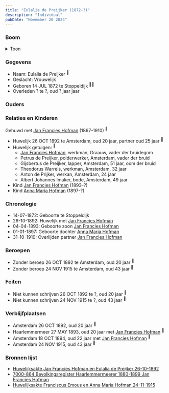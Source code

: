```yaml
---
title: "Eulalia de Preijker (1872-?)"
description: "Individual"
pubDate: "November 20 2024"
---
```


### Boom
<details><summary>Toon</summary>

![test](https://www.plantuml.com/plantuml/svg/bPDDR-8m48Rl_XMZSkW9AI6K04AqK2MxMssrQDkULYiqYQVWnh4Zsn525VzzdIPYKGyjlTcUhsVU6TzOXyRLfMIs4Af2WoLac1SResl5RxNK1fn1PRs9b6DRmGboON99xPdAoksXf38ZOzidwyYGTlkAs4dMNAAryCe0OAaD9_Eu5NcXoDhPh4IXvdE8s86nIrYzbRACjI4NIIrH2WIVUcL8l1HaBW0j_0Y2GJo4OtWlNIPH4laQhy-293_0R9fXjbzdsZb9qpc4GxXx-WdXE1x0WzDLvRrylXD_MzHIhb7nTMwqjPdsW3xm6guRjWxe3XMaNfHSa8Nl-hb4TGGQZW1wIPHUfSiFG0O1fCdIWunY-6OGwztd3548lsuV8Po40IpAHcIEfQVge6RJ7N4krAP9FsfTnvF16rWQ1C5a13qfDbkt9odrpiCTpkadlZgddo4iLh-RUj49sfcgTX0BfH3kqVX1lqTe9FryjkD9_FNYtGxr-vr6h9lX_uTEktwdnhjx6-15wl_nkyz9_JqQs0qfxd_MFm00)
</details>

### Gegevens
- Naam: Eulalia de Preijker <sup><a href="../s00457/" style="text-decoration:none" title="Huwelijksakte Jan Francies Hofman en Eulalia de Preijker 26-10-1892">:link:</a></sup>
- Geslacht: Vrouwelijk
- Geboren 14 JUL 1872 te Stoppeldijk <sup><a href="../s00457/" style="text-decoration:none" title="Huwelijksakte Jan Francies Hofman en Eulalia de Preijker 26-10-1892">:link:</a><a href="../s00458/" style="text-decoration:none" title="7000-864 Bevolkingsregister Haarlemmermeerer 1880-1899 Jan Francies Hofman">:link:</a></sup>
- Overleden ? te ?, oud ? jaar jaar 

### Ouders

### Relaties en Kinderen

Gehuwd met [Jan Francies Hofman](../i00246/) (1867-1910) <sup><a href="../s00457/" style="text-decoration:none" title="Huwelijksakte Jan Francies Hofman en Eulalia de Preijker 26-10-1892">:link:</a></sup>
- Huwelijk 26 OCT 1892 te Amsterdam, oud 20 jaar, partner oud 25 jaar <sup><a href="../s00457/" style="text-decoration:none" title="Huwelijksakte Jan Francies Hofman en Eulalia de Preijker 26-10-1892">:link:</a></sup>
- Huwelijk getuigen:  <sup><a href="../s00457/" style="text-decoration:none" title="Huwelijksakte Jan Francies Hofman en Eulalia de Preijker 26-10-1892">:link:</a></sup>
  - [Jan Francies Hofman](../i00035/), werkman, Graauw, vader der bruidegom
  - Petrus de Preijker, polderwerker, Amsterdam, vader der bruid
  - Gijsbertus de Preijker, lapper, Amsterdam, 51 jaar, oom der bruid
  - Theodorus Warrels, werkman, Amsterdam, 32 jaar
  - Anton de Prijker, werkan, Amsterdam, 24 jaar
  - Albert Johannes Imaker, bode, Amsterdam, 49 jaar
- Kind [Jan Francies Hofman](../i00275/) (1893-?)
- Kind [Anna Maria Hofman](../i00276/) (1897-?)

### Chronologie
- 14-07-1872: Geboorte te Stoppeldijk
- 26-10-1892: Huwelijk met [Jan Francies Hofman](../i00246/)
- 04-04-1893: Geboorte zoon [Jan Francies Hofman](../i00275/)
- 01-01-1897: Geboorte dochter [Anna Maria Hofman](../i00276/)
- 31-10-1910: Overlijden partner [Jan Francies Hofman](../i00246/)

### Beroepen
- Zonder beroep 26 OCT 1892 te Amsterdam, oud 20 jaar <sup><a href="../s00457/" style="text-decoration:none" title="Huwelijksakte Jan Francies Hofman en Eulalia de Preijker 26-10-1892">:link:</a></sup>
- Zonder beroep 24 NOV 1915 te Amsterdam, oud 43 jaar <sup><a href="../s00459/" style="text-decoration:none" title="Huwelijksakte Franciscus Emous en Anna Maria Hofman 24-11-1915 ">:link:</a></sup>

### Feiten
- Niet kunnen schrijven 26 OCT 1892 te ?, oud 20 jaar <sup><a href="../s00457/" style="text-decoration:none" title="Huwelijksakte Jan Francies Hofman en Eulalia de Preijker 26-10-1892">:link:</a></sup>
- Niet kunnen schrijven 24 NOV 1915 te ?, oud 43 jaar <sup><a href="../s00459/" style="text-decoration:none" title="Huwelijksakte Franciscus Emous en Anna Maria Hofman 24-11-1915 ">:link:</a></sup>

### Verblijfplaatsen
- Amsterdam  26 OCT 1892, oud 20 jaar  <sup><a href="../s00457/" style="text-decoration:none" title="Huwelijksakte Jan Francies Hofman en Eulalia de Preijker 26-10-1892">:link:</a></sup>
- Haarlemmermeer  27 MAY 1893, oud 20 jaar met [Jan Francies Hofman](../i00246/) <sup><a href="../s00458/" style="text-decoration:none" title="7000-864 Bevolkingsregister Haarlemmermeerer 1880-1899 Jan Francies Hofman">:link:</a></sup>
- Amsterdam  18 OCT 1894, oud 22 jaar met [Jan Francies Hofman](../i00246/) <sup><a href="../s00458/" style="text-decoration:none" title="7000-864 Bevolkingsregister Haarlemmermeerer 1880-1899 Jan Francies Hofman">:link:</a></sup>
- Amsterdam  24 NOV 1915, oud 43 jaar  <sup><a href="../s00459/" style="text-decoration:none" title="Huwelijksakte Franciscus Emous en Anna Maria Hofman 24-11-1915 ">:link:</a></sup>

### Bronnen lijst
- [Huwelijksakte Jan Francies Hofman en Eulalia de Preijker 26-10-1892](../s00457/)
- [7000-864 Bevolkingsregister Haarlemmermeerer 1880-1899 Jan Francies Hofman](../s00458/)
- [Huwelijksakte Franciscus Emous en Anna Maria Hofman 24-11-1915 ](../s00459/)